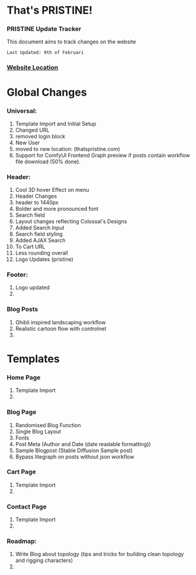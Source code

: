 # That's PRISTINE!
### PRISTINE Update Tracker
This document aims to track changes on the website

`Last Updated: 9th of Februari`

### [Website Location](https://thatspristine.com "Track Changes")

# Global Changes

### Universal:
1. Template Import and Initial Setup
2. Changed URL
3. removed login block
4. New User
5. moved to new location: (thatspristine.com)
6. Support for ComfyUI Frontend Graph preview if posts contain workflow file download (50% done).

### Header:
1. Cool 3D hover Effect on menu
2. Header Changes
3. header to 1440px
4. Bolder and more pronounced font
5. Search field
6. Layout changes reflecting Colossal's Designs
7. Added Search Input
8. Search field styling
9. Added AJAX Search
10. To Cart URL
11. Less rounding overall
12. Logo Updates (pristine)

### Footer:
1. Logo updated
2. 

### Blog Posts
1. Ghibli inspired landscaping workflow
2. Realistic cartoon flow with controlnet
3. 

# Templates
    
### Home Page
1. Template Import
2. 

### Blog Page
1. Randomised Blog Function
2. Single Blog Layout
3. Fonts
4. Post Meta (Author and Date (date readable formatting))
5. Sample Blogpost (Stable Diffusion Sample post)
6. Bypass litegraph on posts without json workflow


### Cart Page
1. Template Import
2. 

### Contact Page
1. Template Import
2. 

### Roadmap:
1. Write Blog about topology (tips and tricks for building clean topology and rigging characters)
2. 

